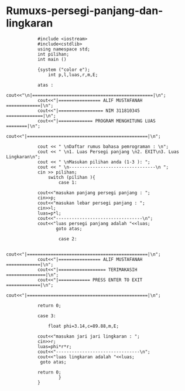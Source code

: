 # Rumuxs-persegi-panjang-dan-lingkaran



                #include <iostream>
                #include<cstdlib>
                using namespace std;
                int pilihan;
                int main ()

                {system ("color e");
                    int p,l,luas,r,m,E;

                atas :
                cout<<"\n|==============================================|\n";
                cout<<"|================ ALIF MUSTAFANAH =============|\n";
                cout<<"|================= NIM 311810345 ==============|\n";
                cout<<"|============= PROGRAM MENGHITUNG LUAS ========|\n";
                cout<<"|==============================================|\n";

                cout << " \nDaftar rumus bahasa pemrograman : \n";
                cout << " \n1. Luas Persegi panjang \n2. EXIT\n3. Luas Lingkaran\n";
                cout << " \nMasukan pilihan anda (1-3 ): ";
                cout << " \n---------------------------------\n ";
                cin >> pilihan;
                    switch (pilihan ){
                        case 1:

                cout<<"masukan panjang persegi panjang : ";
                cin>>p;
                cout<<"masukan lebar persegi panjang : ";
                cin>>l;
                luas=p*l;
                cout<<"---------------------------------\n";
                cout<<"luas persegi panjang adalah "<<luas;
                       goto atas;

                        case 2:

                cout<<"|==============================================|\n";
                cout<<"|================ ALIF MUSTAFANAH =============|\n";
                cout<<"|================== TERIMAKASIH ===============|\n";
                cout<<"|============ PRESS ENTER TO EXIT =============|\n";
                cout<<"|==============================================|\n";

                return 0;

                case 3:

                    float phi=3.14,c=89.88,m,E;

                cout<<"masukan jari jari lingkaran : ";
                cin>>r;
                luas=phi*r*r;
                cout<<"--------------------------------\n";
                cout<<"luas lingkaran adalah "<<luas;
                 goto atas;

                return 0;
                        }
                }
